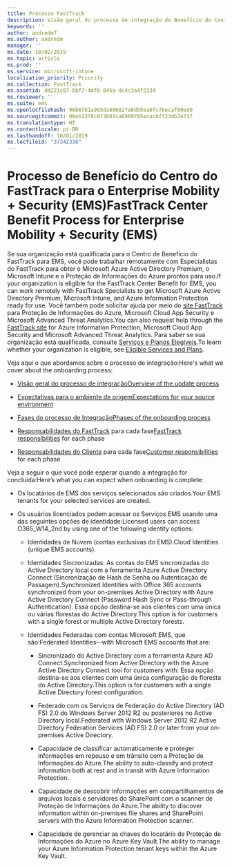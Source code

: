 ```yaml
---
title: Processo FastTrack
description: Visão geral do processo de integração de Benefício do Centro do FastTrack
keywords: ''
author: andredm7
ms.author: andredm
manager: ''
ms.date: 10/02/2019
ms.topic: article
ms.prod: ''
ms.service: microsoft-intune
localization_priority: Priority
ms.collection: FastTrack
ms.assetid: dd221c87-6bf7-4af8-845a-dc4c3a4f2334
ms.reviewer: ''
ms.suite: ems
ms.openlocfilehash: 96b6f61a995da806827e6d55ea6fc7becaf00ed0
ms.sourcegitcommit: 06eb1378c0f3601ca6909765ecacbff23db7e71f
ms.translationtype: HT
ms.contentlocale: pt-BR
ms.lasthandoff: 10/01/2019
ms.locfileid: "37342338"
---
```

# <a name="fasttrack-center-benefit-process-for-enterprise-mobility--security-ems"></a><span data-ttu-id="a404b-103">Processo de Benefício do Centro do FastTrack para o Enterprise Mobility + Security (EMS)</span><span class="sxs-lookup"><span data-stu-id="a404b-103">FastTrack Center Benefit Process for Enterprise Mobility + Security (EMS)</span></span>
<span data-ttu-id="a404b-104">Se sua organização está qualificada para o Centro de Benefício do FastTrack para EMS, você pode trabalhar remotamente com Especialistas do FastTrack para obter o Microsoft Azure Active Directory Premium, o Microsoft Intune e a Proteção de Informações do Azure prontos para uso.</span><span class="sxs-lookup"><span data-stu-id="a404b-104">If your organization is eligible for the FastTrack Center Benefit for EMS, you can work remotely with FastTrack Specialists to get Microsoft Azure Active Directory Premium, Microsoft Intune, and Azure Information Protection ready for use.</span></span> <span data-ttu-id="a404b-105">Você também pode solicitar ajuda por meio do [site FastTrack](https://www.microsoft.com/fasttrack/microsoft-365/ems) para Proteção de Informações do Azure, Microsoft Cloud App Security e Microsoft Advanced Threat Analytics.</span><span class="sxs-lookup"><span data-stu-id="a404b-105">You can also request help through the [FastTrack site](https://www.microsoft.com/fasttrack/microsoft-365/ems) for Azure Information Protection, Microsoft Cloud App Security and Microsoft Advanced Threat Analytics.</span></span> <span data-ttu-id="a404b-106">Para saber se sua organização está qualificada, consulte [Serviços e Planos Elegíveis](M365-eligible-services-and-plans.md).</span><span class="sxs-lookup"><span data-stu-id="a404b-106">To learn whether your organization is eligible, see [Eligible Services and Plans](M365-eligible-services-and-plans.md).</span></span>


<span data-ttu-id="a404b-107">Veja aqui o que abordamos sobre o processo de integração:</span><span class="sxs-lookup"><span data-stu-id="a404b-107">Here's what we cover about the onboarding process:</span></span>

-   [<span data-ttu-id="a404b-108">Visão geral do processo de integração</span><span class="sxs-lookup"><span data-stu-id="a404b-108">Overview of the update process</span></span>](EMS-fasttrack-benefit-overview.md)

-   [<span data-ttu-id="a404b-109">Expectativas para o ambiente de origem</span><span class="sxs-lookup"><span data-stu-id="a404b-109">Expectations for your source environment</span></span>](EMS-source-environment-expectations.md)

-   [<span data-ttu-id="a404b-110">Fases do processo de Integração</span><span class="sxs-lookup"><span data-stu-id="a404b-110">Phases of the onboarding process</span></span>](EMS-onboarding-phases.md)

-   <span data-ttu-id="a404b-111">[Responsabilidades do FastTrack](EMS-fasttrack-responsibilities.md) para cada fase</span><span class="sxs-lookup"><span data-stu-id="a404b-111">[FastTrack responsibilities](EMS-fasttrack-responsibilities.md) for each phase</span></span>

-   <span data-ttu-id="a404b-112">[Responsabilidades do Cliente](EMS-your-responsibilities.md) para cada fase</span><span class="sxs-lookup"><span data-stu-id="a404b-112">[Customer responsibilities](EMS-your-responsibilities.md) for each phase</span></span>

<span data-ttu-id="a404b-113">Veja a seguir o que você pode esperar quando a integração for concluída:</span><span class="sxs-lookup"><span data-stu-id="a404b-113">Here’s what you can expect when onboarding is complete:</span></span>

-   <span data-ttu-id="a404b-114">Os locatários de EMS dos serviços selecionados são criados.</span><span class="sxs-lookup"><span data-stu-id="a404b-114">Your EMS tenants for your selected services are created.</span></span>

-   <span data-ttu-id="a404b-115">Os usuários licenciados podem acessar os Serviços EMS usando uma das seguintes opções de identidade:</span><span class="sxs-lookup"><span data-stu-id="a404b-115">Licensed users can access O365_W14_2nd by using one of the following identity options:</span></span>

    -   <span data-ttu-id="a404b-116">Identidades de Nuvem (contas exclusivas do EMS).</span><span class="sxs-lookup"><span data-stu-id="a404b-116">Cloud Identities (unique EMS accounts).</span></span>

    -   <span data-ttu-id="a404b-117">Identidades Sincronizadas: As contas do EMS sincronizadas do Active Directory local com a ferramenta Azure Active Directory Connect (Sincronização de Hash de Senha ou Autenticação de Passagem).</span><span class="sxs-lookup"><span data-stu-id="a404b-117">Synchronized Identities with Office 365 accounts synchronized from your on-premises Active Directory with Azure Active Directory Connect (Password Hash Sync or Pass-through Authentication).</span></span> <span data-ttu-id="a404b-118">Essa opção destina-se aos clientes com uma única ou várias florestas do Active Directory.</span><span class="sxs-lookup"><span data-stu-id="a404b-118">This option is for customers with a single forest or multiple Active Directory forests.</span></span>

    -   <span data-ttu-id="a404b-119">Identidades Federadas com contas Microsoft EMS, que são:</span><span class="sxs-lookup"><span data-stu-id="a404b-119">Federated Identities--with Microsoft EMS accounts that are:</span></span>

        -   <span data-ttu-id="a404b-120">Sincronizado do Active Directory com a ferramenta Azure AD Connect.</span><span class="sxs-lookup"><span data-stu-id="a404b-120">Synchronized from Active Directory with the Azure Active Directory Connect tool for customers with:</span></span> <span data-ttu-id="a404b-121">Essa opção destina-se aos clientes com uma única configuração de floresta do Active Directory.</span><span class="sxs-lookup"><span data-stu-id="a404b-121">This option is for customers with a single Active Directory forest configuration.</span></span>

        -   <span data-ttu-id="a404b-122">Federado com os Serviços de Federação do Active Directory (AD FS) 2.0 do Windows Server 2012 R2 ou posteriores no Active Directory local.</span><span class="sxs-lookup"><span data-stu-id="a404b-122">Federated with Windows Server 2012 R2 Active Directory Federation Services (AD FS) 2.0 or later from your on-premises Active Directory.</span></span>

        -   <span data-ttu-id="a404b-123">Capacidade de classificar automaticamente e proteger informações em repouso e em trânsito com a Proteção de Informações do Azure.</span><span class="sxs-lookup"><span data-stu-id="a404b-123">The ability to auto-classify and protect information both at rest and in transit with Azure Information Protection.</span></span> 

        -   <span data-ttu-id="a404b-124">Capacidade de descobrir informações em compartilhamentos de arquivos locais e servidores do SharePoint com o scanner de Proteção de Informações do Azure.</span><span class="sxs-lookup"><span data-stu-id="a404b-124">The ability to discover information within on-premises file shares and SharePoint servers with the Azure Information Protection scanner.</span></span> 

        -   <span data-ttu-id="a404b-125">Capacidade de gerenciar as chaves do locatário de Proteção de Informações do Azure no Azure Key Vault.</span><span class="sxs-lookup"><span data-stu-id="a404b-125">The ability to manage your Azure Information Protection tenant keys within the Azure Key Vault.</span></span> 
